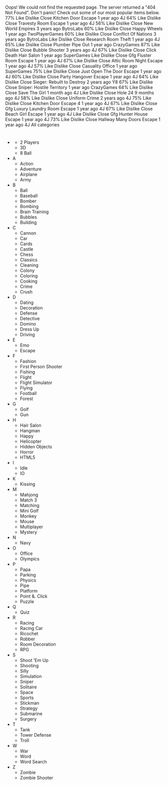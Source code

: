 Oops! We could not find the requested page. The server returned a "404 Not Found". Don't panic! Check out some of our most popular items below. 77% Like Dislike Close Kitchen Door Escape 1 year ago 4J 64% Like Dislike Close Travesty Room Escape 1 year ago 4J 56% Like Dislike Close New World Empires 3 years ago BytroLabs 60% Like Dislike Close Happy Wheels 1 year ago TwoPlayerGames 60% Like Dislike Close Conflict Of Nations 3 years ago BytroLabs Like Dislike Close Research Room Theft 1 year ago 4J 65% Like Dislike Close Plumber Pipe Out 1 year ago CrazyGames 87% Like Dislike Close Bubble Shooter 3 years ago 4J 67% Like Dislike Close Click Death Hair Salon 1 year ago SuperGames Like Dislike Close Gfg Fluster Room Escape 1 year ago 4J 67% Like Dislike Close Attic Room Night Escape 1 year ago 4J 57% Like Dislike Close Casuality Office 1 year ago SuperGames 75% Like Dislike Close Just Open The Door Escape 1 year ago 4J 60% Like Dislike Close Party Hangover Escape 1 year ago 4J 64% Like Dislike Close Sieger: Rebuilt to Destroy 2 years ago Y8 67% Like Dislike Close Sniper: Hostile Territory 1 year ago CrazyGames 64% Like Dislike Close Save The Girl 1 month ago 4J Like Dislike Close Hole 24 9 months ago 4J 58% Like Dislike Close Uniform Crime 2 years ago 4J 75% Like Dislike Close Kitchen Door Escape 4 1 year ago 4J 67% Like Dislike Close Gfg Luxury Laundry Room Escape 1 year ago 4J 67% Like Dislike Close Beach Girl Escape 1 year ago 4J Like Dislike Close Gfg Hunter House Escape 1 year ago 4J 73% Like Dislike Close Hallway Many Doors Escape 1 year ago 4J All categories

*   #
    *   2 Players
    *   3D
    *   8 Ball
*   A
    *   Action
    *   Adventure
    *   Airplane
    *   Army
*   B
    *   Ball
    *   Baseball
    *   Bomber
    *   Bombing
    *   Brain Training
    *   Bubbles
    *   Building
*   C
    *   Cannon
    *   Car
    *   Cards
    *   Castle
    *   Chess
    *   Classics
    *   Cleaning
    *   Colony
    *   Coloring
    *   Cooking
    *   Crime
    *   Crush
*   D
    *   Dating
    *   Decoration
    *   Defense
    *   Detective
    *   Domino
    *   Dress Up
    *   Driving
*   E
    *   Emo
    *   Escape
*   F
    *   Fashion
    *   First Person Shooter
    *   Fishing
    *   Flight
    *   Flight Simulator
    *   Flying
    *   Football
    *   Forest
*   G
    *   Golf
    *   Gun
*   H
    *   Hair Salon
    *   Hangman
    *   Happy
    *   Helicopter
    *   Hidden Objects
    *   Horror
    *   HTML5
*   I
    *   Idle
    *   IO
*   K
    *   Kissing
*   M
    *   Mahjong
    *   Match 3
    *   Matching
    *   Mini Golf
    *   Monkey
    *   Mouse
    *   Multiplayer
    *   Mystery
*   N
    *   Navy
*   O
    *   Office
    *   Olympics
*   P
    *   Papa
    *   Parking
    *   Physics
    *   Pipe
    *   Platform
    *   Point &. Click
    *   Puzzle
*   Q
    *   Quiz
*   R
    *   Racing
    *   Racing Car
    *   Ricochet
    *   Robber
    *   Room Decoration
    *   RPG
*   S
    *   Shoot 'Em Up
    *   Shooting
    *   Silly
    *   Simulation
    *   Sniper
    *   Solitaire
    *   Space
    *   Sports
    *   Stickman
    *   Strategy
    *   Submarine
    *   Surgery
*   T
    *   Tank
    *   Tower Defense
    *   Troll
*   W
    *   War
    *   Word
    *   Word Search
*   Z
    *   Zombie
    *   Zombie Shooter